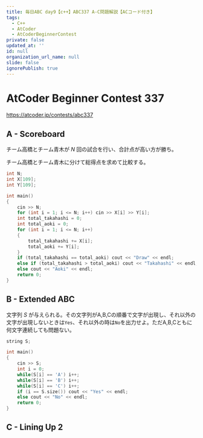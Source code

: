 ```yaml
---
title: 毎日ABC day9【c++】ABC337 A-C問題解説【ACコード付き】
tags:
  - C++
  - AtCoder
  - AtCoderBeginnerContest
private: false
updated_at: ''
id: null
organization_url_name: null
slide: false
ignorePublish: true
---
```

# AtCoder Beginner Contest 337

https://atcoder.jp/contests/abc337

## A - Scoreboard
チーム高橋とチーム青木が $N$ 回の試合を行い、合計点が高い方が勝ち。

チーム高橋とチーム青木に分けて総得点を求めて比較する。

```cpp
int N;
int X[109];
int Y[109];

int main()
{
	cin >> N;
	for (int i = 1; i <= N; i++) cin >> X[i] >> Y[i];
	int total_takahashi = 0;
	int total_aoki = 0;
	for (int i = 1; i <= N; i++)
	{
		total_takahashi += X[i];
		total_aoki += Y[i];
	}
	if (total_takahashi == total_aoki) cout << "Draw" << endl;
	else if (total_takahashi > total_aoki) cout << "Takahashi" << endl;
	else cout << "Aoki" << endl;
	return 0;
}
```

## B - Extended ABC
文字列 $S$ が与えられる。その文字列がA,B,Cの順番で文字が出現し、それ以外の文字が出現しないときは`Yes`、それ以外の時は`No`を出力せよ。ただA,B,Cともに何文字連続しても問題ない。

```cpp
string S;

int main()
{
	cin >> S;
	int i = 0;
	while(S[i] == 'A') i++;
	while(S[i] == 'B') i++;
	while(S[i] == 'C') i++;
	if (i == S.size()) cout << "Yes" << endl;
	else cout << "No" << endl;
	return 0;
}
```

## C - Lining Up 2
